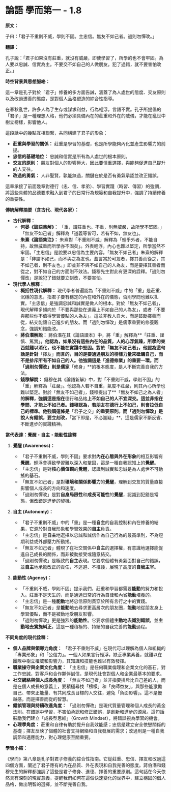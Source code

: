# 論語 學而第一 - 1.8

**原文：**

子曰：「君子不重則不威，學則不固。主忠信。無友不如己者。過則勿憚改。」

**翻譯：**

孔子說：「君子如果沒有莊重，就沒有威嚴，即使學習了，所學的也不會牢固。為人要以忠誠、信實為主。不要交不如自己的人做朋友。犯了過錯，就不要害怕改正。」

**時空背景與思想脈絡：**

這一章是孔子對於「君子」修養的多方面告誡，涵蓋了為人處世的態度、交友原則以及改過遷善的態度，是對個人品格塑造的綜合性指導。

在春秋亂世，許多人為了生存或謀求利益，行為輕浮，言語不實。孔子所提倡的「君子」是一種理想人格，他們必須具備內在的莊重和外在的威儀，才能在亂世中樹立榜樣，影響他人。

這段話中的幾點互相聯繫，共同構建了君子的形象：
*   **莊重與學習的關係：** 莊重是學習的基礎，也是所學能夠內化並產生影響力的前提。
*   **忠信的基礎地位：** 忠誠和信實是所有為人處世的根本原則。
*   **交友的原則：** 朋友對個人的影響極大，因此要慎重選擇，與能夠促進自己提升的人交往。
*   **改過的勇氣：** 人非聖賢，孰能無過，關鍵在於是否有勇氣承認並改正錯誤。

這章承接了前面幾章對德行（忠、信、孝弟）、學習實踐（時習、傳習）的強調，將這些具體的品德要求融入到君子的日常行為規範和自我提升中，強調了持續修養的重要性。

**傳統解釋摘要（含古代、現代各家）：**

*   **古代解釋：**
    *   **何晏《論語集解》：** 「重，謂莊重也。不重，則無威嚴，故所學不堅固。」「無友不如己者」解釋為「道義等皆可，若有不如，無友也」。
    *   **朱熹《論語集注》：** 朱熹對「不重則不威」解釋為「輕乎外者，不能自持，故無威重而所學亦不固矣」。外表輕浮，內心也難以堅定，所學當然不牢固。「主忠信」是說要以忠信為主要內容。「無友不如己者」朱熹的解釋是：「非謂不如己，而不與之為友也。蓋言當於可友者，擇其善而從之，其不如己者，則不友也。」即並非不與不如自己的人為友，而是要擇其善者而從之，對不如自己的方面則不效法。錢穆先生對此有更深的詮釋。「過則勿憚改」是說犯了錯就要立刻改，不要害怕。
*   **現代學人解釋：**
    *   **概括性現代解釋：** 現代學者普遍認為「不重則不威」中的「重」是莊重、沉穩的意思，指君子要有穩定的內在和外在的儀態，否則學問也難以扎實。「主忠信」是強調忠誠和誠實是做人的根本。對於「無友不如己者」，現代解釋多傾向於「不要與那些在道義上不如自己的人為友」，或者「不要與那些你不值得學習優點的人為友」。這並非教人自大，而是鼓勵擇善而從，結交能讓自己進步的朋友。而「過則勿憚改」是儒家重要的修養觀念，強調知錯能改。
    *   **蔣伯潛解說：** 蔣伯潛在其《論語讀本》中，將「重」解釋為**「莊重、謹慎、篤實」**。他認為，如果沒有這些內在的品質，人的心浮氣躁，所學的東西就難以消化，也不能在實踐中堅固。對於「無友不如己者」，他認為這句話是針對**「擇友」**而言的，目的是要通過朋友的榜樣力量來砥礪自己，而不是排斥所有不如自己的人。他強調這是「進德修業」的重要一環。而「過則勿憚改」則是儒家**「修身」**的根本態度，是人不斷完善自我的方法。
    *   **錢穆解說：** 錢穆在其《論語新解》中，對「不重則不威，學則不固」的「重」解釋為「莊嚴」。他認為人若不自重，氣度不莊嚴，則其內心所學也難以堅定。對於「無友不如己者」，錢穆提出了**「無友不如己之為人者」**的解釋，強調這是指在**德行和品格**上不如自己的人不宜深交。這並非指在學問、才能上不如己者。錢穆認為，若朋友在德行上不如己，則會拉低自己的標準。他強調這條是**「君子之交」**的重要原則。而「過則勿憚改」是說人有錯誤，要立刻改，**「當下即是，不必遲疑」**，這是儒家不斷反省、不斷進步的實踐精神。

**當代表達：覺醒・自主・能動性詮釋**

1.  **覺醒 (Awareness)：**
    *   「君子不重則不威，學則不固」要求對**內在心態與外在形象**的相互影響有**覺醒**。輕浮會導致學習難以深入和鞏固，這是一種自我認知上的**覺醒**。
    *   「主忠信」是對**核心價值觀**的**覺醒**，認識到誠實和忠誠是為人處世不可動搖的基石。
    *   「無友不如己者」是對**環境和關係影響力**的**覺醒**，理解到交友的質量直接影響個人成長的方向和速度。
    *   「過則勿憚改」是對**自身局限性**和**成長可能性**的**覺醒**，認識到犯錯是常態，但改錯是進步的契機。

2.  **自主 (Autonomy)：**
    *   「君子不重則不威」中的「重」是一種**自主**的自我控制和內在修養的結果，它源於對自我形象和學習效果的**自主**負責。
    *   「主忠信」是**自主**地選擇以忠誠和誠信作為自己行為的最高準則，不為短期利益或外部壓力所動搖。
    *   「無友不如己者」體現了在社交關係中**自主**的選擇權，有意識地選擇能促進自己成長的關係，而非被動接受或隨意結交。
    *   「過則勿憚改」是極致的**自主**表現。它要求個體有勇氣面對自己的錯誤，並**自主**地承擔改正的責任，不逃避、不推諉，展現了高度的**自我主宰**。

3.  **能動性 (Agency)：**
    *   「不重則不威，學則不固」提示我們，莊重和學習都需要**能動**的努力和投入。莊重不是天生的，而是通過日常的行為自律和內省**能動**培養的。
    *   「主忠信」是一種**能動**地將忠信原則貫穿於所有言行之中的實踐。
    *   「無友不如己者」是**能動**地去尋求更高層次的朋友圈，**能動**地從朋友身上學習優點，而不是被動地受朋友影響。
    *   「過則勿憚改」更是強烈的**能動性**。它要求個體**主動地去識別錯誤**，並**主動地去實施糾正**，這是一種積極的、持續的自我完善的**能動**過程。

**不同角度的現代詮釋：**

*   **個人品牌與領導力角度：** 「君子不重則不威」在現代可以理解為個人和組織的「專業形象」和「公信力」。一個人如果言行輕浮，缺乏專業素養，就難以在團隊中樹立權威和影響力，其知識和技能也難以有效發揮。
*   **職業操守與企業文化角度：** 「主忠信」是任何職業倫理和企業文化的基石。對工作忠誠，對客戶和合作夥伴誠信，是現代社會對個人和企業最基本的要求。
*   **社交網絡與個人成長角度：** 「無友不如己者」並非指要排斥比自己差的人，而是在個人成長的意義上，要積極尋找「榜樣」和「良師益友」，與那些能激勵自己、帶來正能量、有共同成長目標的人交往，避免「負面影響」。這不是優越感，而是擇善而從的智慧。
*   **錯誤管理與持續改進角度：** 「過則勿憚改」是現代質量管理和個人成長的黃金法則。在錯誤中學習，不害怕承認和修正錯誤，是創新和進步的源泉。這句話鼓勵我們建立「成長型思維」（Growth Mindset），將錯誤視為學習的機會。
*   **心理學角度：** 莊重和自律有助於提升自我效能感；忠信是建立安全依戀關係的基礎；擇友反映了個體的社會支持網絡和自我發展的需求；改過則是一種自我調節和適應能力，對心理健康至關重要。

**學習小結：**

《學而》第八章是孔子對君子修養的綜合性指南。它從莊重、忠信、擇友和改過這四個方面，闡述了君子應有的內在品質、外在表現和自我完善的態度。蔣伯潛和錢穆先生的解釋都強調了這些是君子修身、進德、擇善的重要原則。這句話在今天依然具有深刻的現實意義，提醒我們如何在這個快速變化的世界中，建立穩固的個人品格，做出明智的選擇，並不斷完善自我。